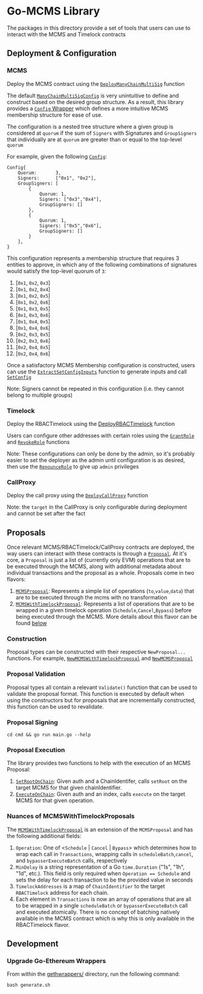 # Go-MCMS Library

The packages in this directory provide a set of tools that users can use to interact with the MCMS and Timelock contracts

## Deployment & Configuration

### MCMS

Deploy the MCMS contract using the [`DeployManyChainMultiSig`](./gethwrappers/ManyChainMultiSig.go#L76) function

The default [`ManyChainMultiSigConfig`](./gethwrappers/ManyChainMultiSig.go#L32) is very unintuitive to define and construct based on the desired group structure. As a result, this library provides a [`Config` Wrapper](./config/config.go#L13) which defines a more intuitive MCMS membership structure for ease of use.

The configuration is a nested tree structure where a given group is considered at `quorum` if the sum of `Signers` with Signatures and `GroupSigners` that individually are at `quorum` are greater than or equal to the top-level `quorum`

For example, given the following [`Config`](./config/config.go#L13):

```
Config{
    Quorum:       3,
    Signers:      ["0x1", "0x2"],
    GroupSigners: [
        {
            Quorum: 1,
            Signers: ["0x3","0x4"],
            GroupSigners: []
        },
        {
            Quorum: 1,
            Signers: ["0x5","0x6"],
            GroupSigners: []
        }
    ],
}
```

This configuration represents a membership structure that requires 3 entities to approve, in which any of the following combinations of signatures would satisfy the top-level quorum of `3`:

1. [`0x1`, `0x2`, `0x3`]
2. [`0x1`, `0x2`, `0x4`]
3. [`0x1`, `0x2`, `0x5`]
4. [`0x1`, `0x2`, `0x6`]
5. [`0x1`, `0x3`, `0x5`]
6. [`0x1`, `0x3`, `0x6`]
7. [`0x1`, `0x4`, `0x5`]
8. [`0x1`, `0x4`, `0x6`]
9. [`0x2`, `0x3`, `0x5`]
10. [`0x2`, `0x3`, `0x6`]
11. [`0x2`, `0x4`, `0x5`]
12. [`0x2`, `0x4`, `0x6`]

Once a satisfactory MCMS Membership configuration is constructed, users can use the [`ExtractSetConfigInputs`](./config/config.go#L153) function to generate inputs and call [`SetConfig`](./gethwrappers/ManyChainMultiSig.go#L428)

Note: Signers cannot be repeated in this configuration (i.e. they cannot belong to multiple groups)

### Timelock

Deploy the RBACTimelock using the [DeployRBACTimelock](./gethwrappers/RBACTimelock.go#L47) function

Users can configure other addresses with certain roles using the [`GrantRole`](./gethwrappers/RBACTimelock.go#L667) and [`RevokeRole`](./gethwrappers/RBACTimelock.go#L727) functions

Note: These configurations can only be done by the admin, so it's probably easier to set the deployer as the admin until configuration is as desired, then use the [`RenounceRole`](./gethwrappers/RBACTimelock.go#L715) to give up `admin` privileges

### CallProxy

Deploy the call proxy using the [`DeployCallProxy`](./gethwrappers/CallProxy.go#L41) function

Note: the `target` in the CallProxy is only configurable during deployment and cannot be set after the fact

## Proposals

Once relevant MCMS/RBACTimelock/CallProxy contracts are deployed, the way users can interact with these contracts is through a [`Proposal`](./proposal/mcms/proposal.go#L18). At it's core, a `Proposal` is just a list of (currently only EVM) operations that are to be executed through the MCMS, along with additional metadata about individual transactions and the proposal as a whole. Proposals come in two flavors:

1. [`MCMSProposal`](./proposal/mcms/proposal.go#L18): Represents a simple list of operations (`to`,`value`,`data`) that are to be executed through the mcms with no transformation
2. [`MCMSWithTimelockProposal`](./proposal/timelock/mcm_with_timelock.go#L24): Represents a list of operations that are to be wrapped in a given timelock operation (`Schedule`,`Cancel`,`Bypass`) before being executed through the MCMS. More details about this flavor can be found [below](#nuances-of-mcmswithtimelockproposals)

### Construction

Proposal types can be constructed with their respective `NewProposal...` functions. For example, [`NewMCMSWithTimelockProposal`](./proposal/timelock/mcm_with_timelock.go#L38) and [`NewMCMSProposal`](./proposal/mcms/proposal.go#L36)

### Proposal Validation

Proposal types all contain a relevant `Validate()` function that can be used to validate the proposal format. This function is executed by default when using the constructors but for proposals that are incrementally constructed, this function can be used to revalidate.

### Proposal Signing

`cd cmd && go run main.go --help`

### Proposal Execution

The library provides two functions to help with the execution of an MCMS Proposal:

1. [`SetRootOnChain`](./proposal/mcms/executor.go#L234): Given auth and a ChainIdentifer, calls `setRoot` on the target MCMS for that given chainIdentifier.
2. [`ExecuteOnChain`](./proposal/mcms/executor.go#L269): Given auth and an index, calls `execute` on the target MCMS for that given operation.

### Nuances of MCMSWithTimelockProposals

The [`MCMSWithTimelockProposal`](./proposal/timelock/mcm_with_timelock.go#L24) is an extension of the `MCMSProposal` and has the following additional fields:

1. `Operation`: One of <`Schedule` | `Cancel` | `Bypass`> which determines how to wrap each call in `Transactions`, wrapping calls in `scheduleBatch`,`cancel`, and `bypasserExecuteBatch` calls, respectively
2. `MinDelay` is a string representation of a Go `time.Duration` ("1s", "1h", "1d", etc.). This field is only required when `Operation == Schedule` and sets the delay for each transaction to be the provided value in seconds
3. `TimelockAddresses` is a map of `ChainIdentifier` to the target `RBACTimelock` address for each chain.
4. Each element in `Transactions` is now an array of operations that are all to be wrapped in a single `scheduleBatch` or `bypasserExecuteBatch` call and executed atomically. There is no concept of batching natively available in the MCMS contract which is why this is only available in the RBACTimelock flavor.

## Development

### Upgrade Go-Ethereum Wrappers

From within the [gethwrappers/](./gethwrappers/) directory, run the following command:
```
bash generate.sh
```